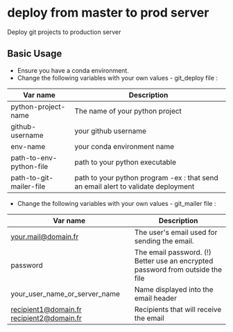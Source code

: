 # deploy from master to prod server
Deploy git projects to production server


## Basic Usage

* Ensure you have a conda environment.
* Change the following variables with your own values - git_deploy file :

| Var name | Description |
| ------ | ------ |
| python-project-name | The name of your python project |
| github-username | your github username |
| env-name | your conda environment name |
| path-to-env-python-file | path to your python executable |
| path-to-git-mailer-file | path to your python program -ex : that send an email alert to validate deployment |

* Change the following variables with your own values - git_mailer file :

| Var name | Description |
| ------ | ------ |
| your.mail@domain.fr | The user's email used for sending the email. |
| password | The email password. (!) Better use an encrypted password from outside the file |
| your_user_name_or_server_name | Name displayed into the email header |
| recipient1@domain.fr recipient2@domain.fr | Recipients that will receive the email |
